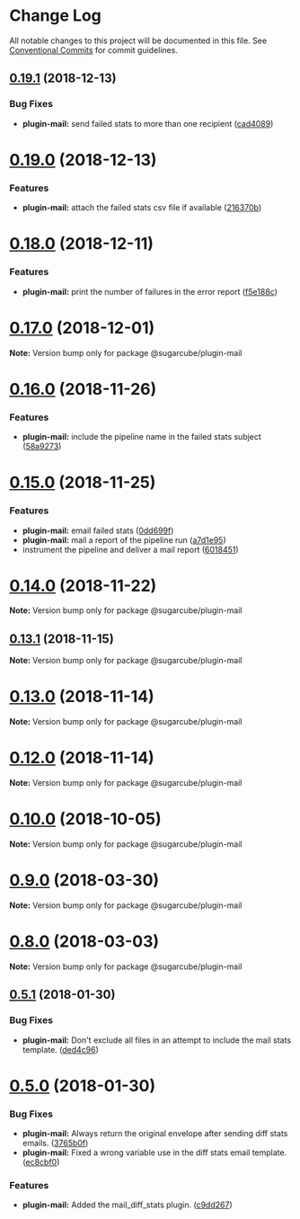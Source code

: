 # Change Log

All notable changes to this project will be documented in this file.
See [Conventional Commits](https://conventionalcommits.org) for commit guidelines.

## [0.19.1](https://github.com/critocrito/sugarcube/tree/master/packages/plugin-mail/compare/v0.19.0...v0.19.1) (2018-12-13)


### Bug Fixes

* **plugin-mail:** send failed stats to more than one recipient ([cad4089](https://github.com/critocrito/sugarcube/tree/master/packages/plugin-mail/commit/cad4089))





# [0.19.0](https://github.com/critocrito/sugarcube/tree/master/packages/plugin-mail/compare/v0.18.0...v0.19.0) (2018-12-13)


### Features

* **plugin-mail:** attach the failed stats csv file if available ([216370b](https://github.com/critocrito/sugarcube/tree/master/packages/plugin-mail/commit/216370b))





# [0.18.0](https://github.com/critocrito/sugarcube/tree/master/packages/plugin-mail/compare/v0.17.0...v0.18.0) (2018-12-11)


### Features

* **plugin-mail:** print the number of failures in the error report ([f5e188c](https://github.com/critocrito/sugarcube/tree/master/packages/plugin-mail/commit/f5e188c))





# [0.17.0](https://github.com/critocrito/sugarcube/tree/master/packages/plugin-mail/compare/v0.16.0...v0.17.0) (2018-12-01)

**Note:** Version bump only for package @sugarcube/plugin-mail





# [0.16.0](https://github.com/critocrito/sugarcube/tree/master/packages/plugin-mail/compare/v0.15.0...v0.16.0) (2018-11-26)


### Features

* **plugin-mail:** include the pipeline name in the failed stats subject ([58a9273](https://github.com/critocrito/sugarcube/tree/master/packages/plugin-mail/commit/58a9273))





# [0.15.0](https://github.com/critocrito/sugarcube/tree/master/packages/plugin-mail/compare/v0.14.0...v0.15.0) (2018-11-25)


### Features

* **plugin-mail:** email failed stats ([0dd699f](https://github.com/critocrito/sugarcube/tree/master/packages/plugin-mail/commit/0dd699f))
* **plugin-mail:** mail a report of the pipeline run ([a7d1e95](https://github.com/critocrito/sugarcube/tree/master/packages/plugin-mail/commit/a7d1e95))
* instrument the pipeline and deliver a mail report ([6018451](https://github.com/critocrito/sugarcube/tree/master/packages/plugin-mail/commit/6018451))





# [0.14.0](https://github.com/critocrito/sugarcube/tree/master/packages/plugin-mail/compare/v0.13.2...v0.14.0) (2018-11-22)

**Note:** Version bump only for package @sugarcube/plugin-mail





## [0.13.1](https://github.com/critocrito/sugarcube/tree/master/packages/plugin-mail/compare/v0.13.0...v0.13.1) (2018-11-15)

**Note:** Version bump only for package @sugarcube/plugin-mail





# [0.13.0](https://github.com/critocrito/sugarcube/tree/master/packages/plugin-mail/compare/v0.12.0...v0.13.0) (2018-11-14)

**Note:** Version bump only for package @sugarcube/plugin-mail





# [0.12.0](https://github.com/critocrito/sugarcube/tree/master/packages/plugin-mail/compare/v0.11.0...v0.12.0) (2018-11-14)

**Note:** Version bump only for package @sugarcube/plugin-mail





# [0.10.0](https://github.com/critocrito/sugarcube/tree/master/packages/plugin-mail/compare/v0.9.0...v0.10.0) (2018-10-05)

**Note:** Version bump only for package @sugarcube/plugin-mail





<a name="0.9.0"></a>
# [0.9.0](https://github.com/critocrito/sugarcube/tree/master/packages/plugin-mail/compare/v0.8.0...v0.9.0) (2018-03-30)




**Note:** Version bump only for package @sugarcube/plugin-mail

<a name="0.8.0"></a>
# [0.8.0](https://github.com/critocrito/sugarcube/tree/master/packages/plugin-mail/compare/v0.7.0...v0.8.0) (2018-03-03)




**Note:** Version bump only for package @sugarcube/plugin-mail

<a name="0.5.1"></a>
## [0.5.1](https://github.com/critocrito/sugarcube/tree/master/packages/plugin-mail/compare/v0.5.0...v0.5.1) (2018-01-30)


### Bug Fixes

* **plugin-mail:** Don't exclude all files in an attempt to include the mail stats template. ([ded4c96](https://github.com/critocrito/sugarcube/tree/master/packages/plugin-mail/commit/ded4c96))




<a name="0.5.0"></a>
# [0.5.0](https://github.com/critocrito/sugarcube/tree/master/packages/plugin-mail/compare/v0.4.0...v0.5.0) (2018-01-30)


### Bug Fixes

* **plugin-mail:** Always return the original envelope after sending diff stats emails. ([3765b0f](https://github.com/critocrito/sugarcube/tree/master/packages/plugin-mail/commit/3765b0f))
* **plugin-mail:** Fixed a wrong variable use in the diff stats email template. ([ec8cbf0](https://github.com/critocrito/sugarcube/tree/master/packages/plugin-mail/commit/ec8cbf0))


### Features

* **plugin-mail:** Added the mail_diff_stats plugin. ([c9dd267](https://github.com/critocrito/sugarcube/tree/master/packages/plugin-mail/commit/c9dd267))
